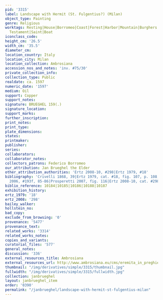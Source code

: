 ```yaml
---
pid: '3315'
label: Landscape with Hermit (St. Fulgentius?) (Milan)
object_type: Painting
genre: Religious
worktags: Resting|House|Borromeo|Coast|Forest|Harbor|Mountain|Burghers|Hermits|New
  Testament|Saint|Boat
iconclass_code:
height_cm: '26.5'
width_cm: '35.5'
diameter_cm:
location_country: Italy
location_city: Milan
location_collection: Ambrosiana
accession_nos_and_notes: 'inv. #75/30'
private_collection_info:
collection_type: Public
realdate: ca. 1597
numeric_date: '1597'
medium: Oil
support: Copper
support_notes:
signature: BRUEGHEL 159(.)
signature_location:
support_marks:
further_inscription:
print_notes:
print_type:
plate_dimensions:
states:
printmaker:
publisher:
series:
collaborators:
collaborator_notes:
collectors_patrons: Federico Borromeo
our_attribution: Jan Brueghel the Elder
other_attribution_authorities: 'Ertz 2008-10, #298|Ertz 1979, #18'
bibliography: 'Crivelli 1868, 39|Ertz 1979, cat. #18, fig. 107, p. 108, 448, 449|Pijl
  2006, #193f, 85-86|Prosperetti 2007, fig. 116|Ertz 2008-10, cat. #298'
biblio_reference: 10184|10185|10186|10188|10187
exhibition_history:
ertz_1979: '18'
ertz_2008: '298'
bailey_walker:
hollstein_no:
bad_copy:
exclude_from_browsing: '0'
provenance: '5477'
provenance_text:
related_works: '3314'
related_works_notes:
copies_and_variants:
curatorial_files: '577'
general_notes:
discussion: '336'
external_resources_title: Ambrosiana
external_resources_url: http://www.ambrosiana.eu/cms/eremita_in_preghiera-1575.html
thumbnail: "/img/derivatives/simple/3315/thumbnail.jpg"
fullwidth: "/img/derivatives/simple/3315/fullwidth.jpg"
collection: janbrueghel
layout: janbrueghel_item
order: '0390'
permalink: "/janbrueghel/landscape-with-hermit-st-fulgentius-milan"
---
```

